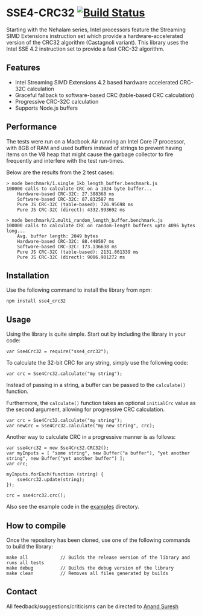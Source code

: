 # SSE4-CRC32 [![Build Status](https://travis-ci.org/Voxer/sse4_crc32.svg?branch=master)](https://travis-ci.org/Voxer/sse4_crc32)

Starting with the Nehalam series, Intel processors feature the Streaming SIMD Extensions instruction set which
provide a hardware-accelerated version of the CRC32 algorithm (Castagnoli variant). This library uses the
Intel SSE 4.2 instruction set to provide a fast CRC-32 algorithm.


## Features

- Intel Streaming SIMD Extensions 4.2 based hardware accelerated CRC-32C calculation
- Graceful fallback to software-based CRC (table-based CRC calculation)
- Progressive CRC-32C calculation
- Supports Node.js buffers


## Performance

The tests were run on a Macbook Air running an Intel Core i7 processor, with 8GB of RAM and used buffers
instead of strings to prevent having items on the V8 heap that might cause the garbage collector to fire
frequently and interfere with the test run-times.

Below are the results from the 2 test cases:

    > node benchmark/1.single_1kb_length_buffer.benchmark.js
    100000 calls to calculate CRC on a 1024 byte buffer...
        Hardware-based CRC-32C: 27.388368 ms
        Software-based CRC-32C: 87.832587 ms
        Pure JS CRC-32C (table-based): 726.95698 ms
        Pure JS CRC-32C (direct): 4332.993692 ms

    > node benchmark/2.multi_random_length_buffer.benchmark.js
    100000 calls to calculate CRC on random-length buffers upto 4096 bytes long...
        Avg. buffer length: 2049 bytes
        Hardware-based CRC-32C: 88.440507 ms
        Software-based CRC-32C: 173.136638 ms
        Pure JS CRC-32C (table-based): 2131.861339 ms
        Pure JS CRC-32C (direct): 9006.901272 ms


## Installation

Use the following command to install the library from npm:

    npm install sse4_crc32


## Usage

Using the library is quite simple. Start out by including the library in your code:

    var Sse4Crc32 = require("sse4_crc32");

To calculate the 32-bit CRC for any string, simply use the following code:

    var crc = Sse4Crc32.calculate("my string");

Instead of passing in a string, a buffer can be passed to the `calculate()` function.

Furthermore, the `calculate()` function takes an optional `initialCrc` value as the second argument, allowing
for progressive CRC calculation.

    var crc = Sse4Crc32.calculate("my string");
    var newCrc = Sse4Crc32.calculate("my new string", crc);

Another way to calculate CRC in a progressive manner is as follows:

    var sse4crc32 = new Sse4Crc32.CRC32();
    var myInputs = [ "some string", new Buffer("a buffer"), "yet another string", new Buffer("yet another buffer") ];
    var crc;

    myInputs.forEach(function (string) {
        sse4crc32.update(string);
    });

    crc = sse4crc32.crc();

Also see the example code in the [examples](https://github.com/anandsuresh/sse4_crc32/tree/master/examples)
directory.

## How to compile

Once the repository has been cloned, use one of the following commands to build the library:

    make all            // Builds the release version of the library and runs all tests
    make debug          // Builds the debug version of the library
    make clean          // Removes all files generated by builds


## Contact

All feedback/suggestions/criticisms can be directed to [Anand Suresh](http://www.github.com/anandsuresh)
